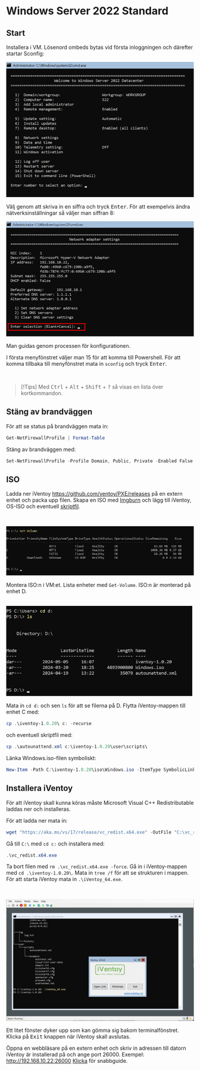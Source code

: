 # Windows Server 2022 Standard  

<!-- toc -->

## Start  

Installera i VM. Lösenord ombeds bytas vid första inloggningen och därefter startar Sconfig:

![Bild](./windows/server_intro.jpg)  

Välj genom att skriva in en siffra och tryck <kbd>Enter</kbd>. För att exempelvis ändra nätverksinställningar så väljer man siffran 8:  

![Bild](./windows/ip_config.jpg)  

Man guidas genom processen för konfigurationen. 

I första menyfönstret väljer man 15 för att komma till Powershell. För att komma tillbaka till menyfönstret mata in `sconfig` och tryck <kbd>Enter</kbd>.  

</br>  

> [!Tips]
> Med <kbd>Ctrl</kbd> + <kbd>Alt</kbd> + <kbd>Shift</kbd> + <kbd>?</kbd> så visas en lista över kortkommandon.  

## Stäng av brandväggen  

För att se status på brandväggen mata in:  

````powershell
Get-NetFirewallProfile | Format-Table
````

Stäng av brandväggen med:  

````powershell
Set-NetFirewallProfile -Profile Domain, Public, Private -Enabled False
````  

## ISO

Ladda ner iVentoy <https://github.com/ventoy/PXE/releases> på en extern enhet och packa upp filen. Skapa en ISO med [Imgburn](./imgburn.md) och lägg till iVentoy, OS-ISO och eventuell [skriptfil](./skript.md).  

</br>  

![Bild](./windows/get_volume.jpg)  

Montera ISO:n i VM:et. Lista enheter med `Get-Volume`. ISO:n är monterad på enhet D.  

</br>  

<img src="./windows/ls_iso.jpg" width="500" height="242"/>  

Mata in `cd d:` och sen `ls` för att se filerna på D. Flytta iVentoy-mappen till enhet C med:  

```powershell
cp .\iventoy-1.0.20\ c: -recurse
```  

och eventuell skriptfil med:  

```powershell
cp .\autounattend.xml c:\iventoy-1.0.20\user\scripts\
```  

Länka Windows.iso-filen symboliskt:  

```powershell  
New-Item -Path C:\iventoy-1.0.20\iso\Windows.iso -ItemType SymbolicLink -Value D:\Windows.iso
```  

## Installera iVentoy

För att iVentoy skall kunna köras måste Microsoft Visual C++ Redistributable laddas ner och installeras. 

För att ladda ner mata in:  

```powershell
wget "https://aka.ms/vs/17/release/vc_redist.x64.exe" -OutFile "C:\vc_redist.x64.exe"
```

Gå till `C:\` med `cd c:` och installera med:  

````powershell
.\vc_redist.x64.exe
````  

Ta bort filen med `rm .\vc_redist.x64.exe -force`. Gå in i iVentoy-mappen med `cd .\iventoy-1.0.20\`. Mata in `tree /f` för att se strukturen i mappen. För att starta iVentoy mata in `.\iVentoy_64.exe`.  

</br>  

![Bild](./windows/iventoy_window.jpg)  

Ett litet fönster dyker upp som kan gömma sig bakom terminalfönstret. Klicka på <kbd>Exit</kbd> knappen när iVentoy skall avslutas.  

Öppna en webbläsare på en extern enhet och skriv in adressen till datorn iVentoy är installerad på och ange port 26000. Exempel: http://192.168.10.22:26000 [Klicka](iventoy.md) för snabbguide.  
